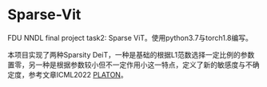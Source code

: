 # Sparse-Vit
FDU NNDL final project task2: Sparse ViT。使用python3.7与torch1.8编写。

本项目实现了两种Sparsity DeiT，一种是基础的根据L1范数选择一定比例的参数置零，另一种是根据参数较小但不一定作用小这一特点，定义了新的敏感度与不确定度，参考文章ICML2022 [PLATON](https://github.com/QingruZhang/PLATON)。
